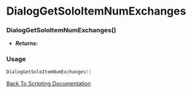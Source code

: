 # DialogGetSoloItemNumExchanges

### DialogGetSoloItemNumExchanges()
- ***Returns:*** 

### Usage

```Lua
DialogGetSoloItemNumExchanges()
```


[Back To Scripting Documentation](../README.md)
